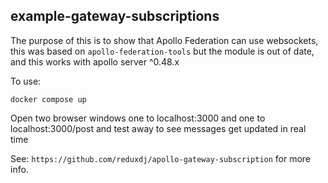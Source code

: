## example-gateway-subscriptions

The purpose of this is to show that Apollo Federation can use websockets, this was based
on `apollo-federation-tools` but the module is out of date, and this works with apollo server ^0.48.x

To use:

```
docker compose up
```

Open two browser windows one to localhost:3000 and one to localhost:3000/post and test away to see
messages get updated in real time

See: `https://github.com/reduxdj/apollo-gateway-subscription` for more info.
